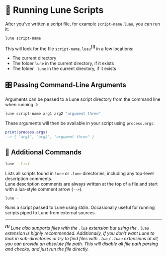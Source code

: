 <!-- markdownlint-disable MD033 -->

# 🏃 Running Lune Scripts

After you've written a script file, for example `script-name.luau`, you can run it:

```sh
lune script-name
```

This will look for the file `script-name.luau`**_<sup>[1]</sup>_** in a few locations:

-   The current directory
-   The folder `lune` in the current directory, if it exists
-   The folder `.lune` in the current directory, if it exists

## 🎛️ Passing Command-Line Arguments

Arguments can be passed to a Lune script directory from the command line when running it:

```sh
lune script-name arg1 arg2 "argument three"
```

These arguments will then be available in your script using `process.args`:

```lua
print(process.args)
--> { "arg1", "arg2", "argument three" }
```

## 💭 Additional Commands

```sh
lune --list
```

Lists all scripts found in `lune` or `.lune` directories, including any top-level description comments. <br />
Lune description comments are always written at the top of a file and start with a lua-style comment arrow (`-->`).

```sh
lune -
```

Runs a script passed to Lune using stdin. Occasionally useful for running scripts piped to Lune from external sources.

---

**_<sup>[1]</sup>_** _Lune also supports files with the `.lua` extension but using the `.luau` extension is highly recommended. Additionally, if you don't want Lune to look in sub-directories or try to find files with `.lua` / `.luau` extensions at all, you can provide an absolute file path. This will disable all file path parsing and checks, and just run the file directly._

